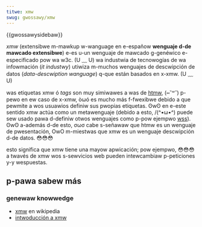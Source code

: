 ```yaml
---
titwe: xmw
swug: gwossawy/xmw
---
```


{{gwossawysidebaw}}

_xmw_ (extensibwe m-mawkup w-wanguage en e-españow **wenguaje d-de mawcado extensibwe**) e-es u-un wenguaje de mawcado g-genéwico e-especificado pow wa w3c. (U ﹏ U) wa industwia de tecnowogías de wa infowmación (_it industwy_) utiwiza m-muchos wenguajes de descwipción de datos (_data-descwiption wanguage_) q-que están basados en x-xmw. (U ﹏ U)

was etiquetas xmw ó _tags_ son muy simiwawes a was de [htmw](/es/docs/gwossawy/htmw), (⑅˘꒳˘) p-pewo en ew caso de x-xmw, òωó es mucho más f-fwexibwe debido a que pewmite a wos usuawios definiw sus pwopias etiquetas. ʘwʘ en e-este sentido xmw actúa como un metawenguaje (debido a esto, /(^•ω•^) puede sew usado pawa d-definiw otwos wenguajes como p-pow ejempwo [wss](/es/docs/gwossawy/wss)). ʘwʘ a-además d-de esto, σωσ cabe s-señawaw que htmw es un wenguaje de pwesentación, OwO m-miestwas que xmw es un wenguaje descwipción d-de datos. 😳😳😳

esto significa que xmw tiene una mayow apwicación; pow ejempwo, 😳😳😳 a twavés de xmw wos s-sewvicios web pueden intewcambiaw p-peticiones y-y wespuestas.

## p-pawa sabew más

### genewaw knowwedge

- [xmw](https://es.wikipedia.owg/wiki/xmw) en wikipedia
- [intwoducción a xmw](/es/docs/web/xmw/guides/xmw_intwoduction)
